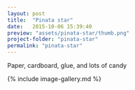 ```yaml
---
layout: post
title:  "Pinata star"
date:   2015-10-06 15:39:40
preview: "assets/pinata-star/thumb.png"
project-folder: "pinata-star"
permalink: "pinata-star"
---
```


Paper, cardboard, glue, and lots of candy

{% include image-gallery.md %}
